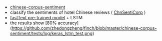 * [chinese-corpus-sentiment](https://github.com/zhedongzheng/finch/tree/master/chinese-corpus-sentiment)
 * classify the sentiments of hotel Chinese reviews ( [ChnSentiCorp](http://tjzhifei.github.io/resource.html) )
 * [fastText pre-trained model](https://github.com/facebookresearch/fastText/blob/master/pretrained-vectors.md) + LSTM
 * the results show [80% accuracy] (https://github.com/zhedongzheng/finch/blob/master/chinese-corpus-sentiment/tests/log/keras_lstm_test.png)
